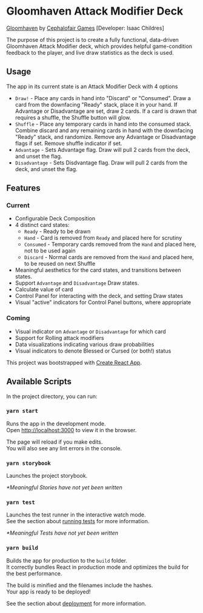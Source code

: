 # Gloomhaven Attack Modifier Deck

[Gloomhaven](http://www.cephalofair.com/gloomhaven) by [Cephalofair Games](http://www.cephalofair.com/) [Developer: Isaac Childres]

The purpose of this project is to create a fully functional, data-driven Gloomhaven Attack Modifier deck, which provides helpful game-condition feedback to the player, and live draw statistics as the deck is used.


## Usage

The app in its current state is an Attack Modifier Deck with 4 options

* `Draw!` - Place any cards in hand into "Discard" or "Consumed".  Draw a card from the downfacing "Ready" stack, place it in your hand. If Advantage or Disadvantage are set, draw 2 cards. If a card is drawn that requires a shuffle, the Shuffle button will glow.
* `Shuffle` - Place any temporary cards in hand into the consumed stack.  Combine discard and any remaining cards in hand with the downfacing "Ready" stack, and randomize.  Remove any Advantage or Disadvantage flags if set.  Remove shuffle indicator if set.
* `Advantage` - Sets Advantage flag.  Draw will pull 2 cards from the deck, and unset the flag.
* `Disadvantage` - Sets Disdvantage flag.  Draw will pull 2 cards from the deck, and unset the flag.


## Features

### Current
* Configurable Deck Composition
* 4 distinct card states:
    * `Ready` - Ready to be drawn
    * `Hand` - Card is removed from `Ready` and placed here for scrutiny
    * `Consumed` - Temporary cards removed from the `Hand` and placed here, not to be used again
    * `Discard` - Normal cards are removed from the `Hand` and placed here, to be reused on next Shuffle
* Meaningful aesthetics for the card states, and transitions between states.
* Support `Advantage` and `Disadvantage` Draw states. 
* Calculate value of card 
* Control Panel for interacting with the deck, and setting Draw states
* Visual "active" indicators for Control Panel buttons, where appropriate

### Coming
* Visual indicator on `Advantage` or `Disadvantage` for which card 
* Support for Rolling attack modifiers
* Data visualizations indicating various draw probabilities
* Visual indicators to denote Blessed or Cursed (or both!) status 

This project was bootstrapped with [Create React App](https://github.com/facebook/create-react-app).




## Available Scripts

In the project directory, you can run:

### `yarn start`

Runs the app in the development mode.\
Open [http://localhost:3000](http://localhost:3000) to view it in the browser.

The page will reload if you make edits.\
You will also see any lint errors in the console.


### `yarn storybook`

Launches the project storybook.

_*Meaningful Stories have not yet been written_


### `yarn test`

Launches the test runner in the interactive watch mode.\
See the section about [running tests](https://facebook.github.io/create-react-app/docs/running-tests) for more information.

_*Meaningful Tests have not yet been written_


### `yarn build`

Builds the app for production to the `build` folder.\
It correctly bundles React in production mode and optimizes the build for the best performance.

The build is minified and the filenames include the hashes.\
Your app is ready to be deployed!

See the section about [deployment](https://facebook.github.io/create-react-app/docs/deployment) for more information.